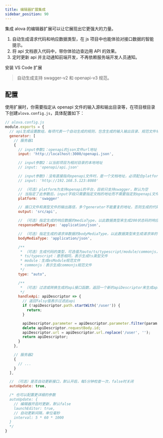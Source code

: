 ```yaml
---
title: 编辑器扩展集成
sidebar_position: 90
---
```


集成 alova 的编辑器扩展可以让它展现出它更强大的力量。

1. 自动生成请求代码和响应数据类型，在 js 项目中也能体验对接口数据的智能提示。
2. 将 api 文档嵌入代码中，带你体验边查边用 API 的效果。
3. 定时更新 api 并主动通知前端开发，不再依赖服务端开发人员通知。

<a className="button button--primary">安装 VS Code 扩展</a>

> 自动生成支持 swagger-v2 和 openapi-v3 规范。

## 配置

使用扩展时，你需要指定从 openapi 文件的输入源和输出目录等，在项目根目录下创建`alova.config.js`，具体配置如下：

```js
// alova.config.js
module.exports = {
  // api生成设置数组，每项代表一个自动生成的规则，包含生成的输入输出目录、规范文件地址等等
  generator: [
    // 服务器1
    {
      // input参数1：openapi的json文件url地址
      input: 'http://localhost:3000/openapi.json',

      // input参数2：以当前项目为相对目录的本地地址
      // input: 'openapi/api.json'

      // input参数3：没有直接指向openapi文件时，是一个文档地址，必须配合platform参数指定文档类型
      // input: 'http://192.168.5.123:8080'

      // （可选）platform为支持openapi的平台，目前只支持swagger，默认为空
      // 当指定了此参数后，input字段只需要指定文档的地址而不需要指定到openapi文件
      platform: 'swagger'

      // 接口文件和类型文件的输出路径，多个generator不能重复的地址，否则生成的代码会相互覆盖
      output: 'src/api',

      // （可选）指定生成的响应数据的mediaType，以此数据类型来生成200状态码的响应ts格式，默认application/json
      responseMediaType: 'application/json',

      // （可选）指定生成的请求体数据的bodyMediaType，以此数据类型来生成请求体的ts格式，默认application/json
      bodyMediaType: 'application/json',

      /**
       * （可选）生成代码的类型，可选值为auto/ts/typescript/module/commonjs，默认为auto，会通过一定规则判断当前项目的类型，如果生成不正确你也可以自定义指定类型：
       * ts/typescript：意思相同，表示生成ts类型文件
       * module：生成esModule规范文件
       * commonjs：表示生成commonjs规范文件
       */
      type: "auto",

      /**
       * （可选）过滤或转换生成的api接口函数，返回一个新的apiDescriptor来生成api调用函数，未指定此函数时则不转换apiDescripor对象
       */
      handleApi: apiDescriptor => {
        // 返回falsy值表示过滤此api
        if (!apiDescriptor.path.startWith('/user')) {
          return;
        }

        apiDescriptor.parameter = apiDescriptor.parameter.filter(param => param.in === 'header' && param.name === 'token');
        delete apiDescriptor.requestBody.id;
        apiDescriptor.url = apiDescriptor.url.replace('/user', '');
        return apiDescriptor;
      }
    },

    // 服务器2
    {
      // ...
    }
  ],

  // （可选）是否自动更新接口，默认开启，每5分钟检查一次，false时关闭
  autoUpdate: true,

  /* 也可以配置更详细的参数
  autoUpdate: {
    // 编辑器开启时更新，默认false
    launchEditor: true,
    // 自动更新间隔，单位毫秒
    interval: 5 * 60 * 1000
  }
  */
}

```
